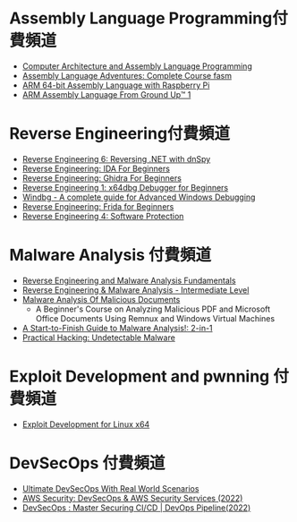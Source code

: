 


# Assembly Language Programming付費頻道
- [Computer Architecture and Assembly Language Programming](https://www.udemy.com/course/assembly-language-and-computer-architecture-hindi-urdu/)
- [Assembly Language Adventures: Complete Course  fasm](https://www.udemy.com/course/x86-asm-foundations/)
- [ARM 64-bit Assembly Language with Raspberry Pi](https://www.udemy.com/course/arm-64-bit-assembly-language-with-raspberry-pi/)
- [ARM Assembly Language From Ground Up™ 1](https://www.udemy.com/course/arm-assembly-programming/)


# Reverse Engineering付費頻道
- [Reverse Engineering 6: Reversing .NET with dnSpy](https://www.udemy.com/course/reverse-engineering-dnspy/)
- [Reverse Engineering: IDA For Beginners](https://www.udemy.com/course/reverse-engineering-ida/)
- [Reverse Engineering: Ghidra For Beginners](https://www.udemy.com/course/reverse-engineering-ghidra/)
- [Reverse Engineering 1: x64dbg Debugger for Beginners](https://www.udemy.com/course/x64dbg-debugger/)
- [Windbg - A complete guide for Advanced Windows Debugging](https://www.udemy.com/course/windbg-a-complete-guide/)
- [Reverse Engineering: Frida for Beginners](https://www.udemy.com/course/frida-for-beginners/)
- [Reverse Engineering 4: Software Protection](https://www.udemy.com/course/reversing-software-protection/)


# Malware Analysis 付費頻道
- [Reverse Engineering and Malware Analysis Fundamentals](https://www.udemy.com/course/malware-analysis-fundamentals/)
- [Reverse Engineering & Malware Analysis - Intermediate Level](https://www.udemy.com/course/malware-analysis-intermediate/)
- [Malware Analysis Of Malicious Documents]()
  - A Beginner's Course on Analyzing Malicious PDF and Microsoft Office Documents Using Remnux and Windows Virtual Machines 
- [A Start-to-Finish Guide to Malware Analysis!: 2-in-1](https://www.udemy.com/course/a-start-to-finish-guide-to-malware-analysis-2-in-1/) 
- [Practical Hacking: Undetectable Malware](https://www.udemy.com/course/metasploit-offensive-security-methods/)

# Exploit Development and pwnning 付費頻道
- [Exploit Development for Linux x64]()

# DevSecOps 付費頻道
- [Ultimate DevSecOps With Real World Scenarios](https://www.udemy.com/course/ultimate-devsecops-with-real-world-scenarios/)
- [AWS Security: DevSecOps & AWS Security Services (2022)](https://www.udemy.com/course/devsecops-in-aws-and-aws-security-services-asecurityguru/)
- [DevSecOps : Master Securing CI/CD | DevOps Pipeline(2022)](https://www.udemy.com/course/devsecops/)
